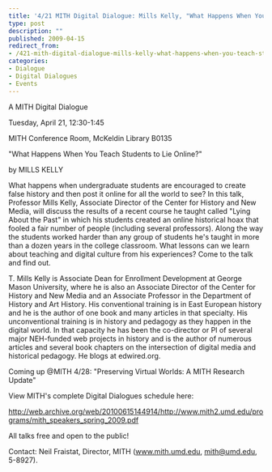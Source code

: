 ```yaml
---
title: '4/21 MITH Digital Dialogue: Mills Kelly, "What Happens When You Teach Students to Lie Online?"'
type: post
description: ""
published: 2009-04-15
redirect_from: 
- /421-mith-digital-dialogue-mills-kelly-what-happens-when-you-teach-students-to-lie-online/
categories:
- Dialogue
- Digital Dialogues
- Events
---
```

A MITH Digital Dialogue

Tuesday, April 21, 12:30-1:45

MITH Conference Room, McKeldin Library B0135

"What Happens When You Teach Students to Lie Online?"

by MILLS KELLY

What happens when undergraduate students are encouraged to create false history and then post it online for all the world to see? In this talk, Professor Mills Kelly, Associate Director of the Center for History and New Media, will discuss the results of a recent course he taught called "Lying About the Past" in which his students created an online historical hoax that fooled a fair number of people (including several professors). Along the way the students worked harder than any group of students he's taught in more than a dozen years in the college classroom. What lessons can we learn about teaching and digital culture from his experiences? Come to the talk and find out.

T. Mills Kelly is Associate Dean for Enrollment Development at George Mason University, where he is also an Associate Director of the Center for History and New Media and an Associate Professor in the Department of History and Art History. His conventional training is in East European history and he is the author of one book and many articles in that specialty. His unconventional training is in history and pedagogy as they happen in the digital world. In that capacity he has been the co-director or PI of several major NEH-funded web projects in history and is the author of numerous articles and several book chapters on the intersection of digital media and historical pedagogy. He blogs at edwired.org.

Coming up @MITH 4/28: "Preserving Virtual Worlds: A MITH Research Update"

View MITH's complete Digital Dialogues schedule here:

http://web.archive.org/web/20100615144914/http://www.mith2.umd.edu/programs/mith_speakers_spring_2009.pdf

All talks free and open to the public!

Contact: Neil Fraistat, Director, MITH (www.mith.umd.edu, mith@umd.edu, 5-8927).
